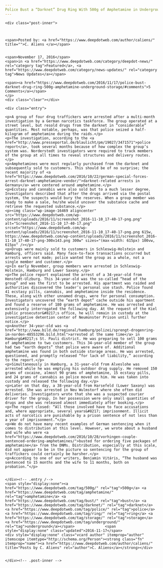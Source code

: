 ```yaml
---
Police Bust a “Darknet” Drug Ring With 500g of Amphetamine in Underground Storage
---
```

<article class="post-listing post-16468 post type-post status-publish format-standard has-post-thumbnail hentry  tag-500g tag-amphetamine tag-bust tag-darknet tag-drug tag-police tag-ring tag-storage tag-underground">
    
    <div class="post-inner">
    
    
        
    <span>Posted by: <a href="https://www.deepdotweb.com/author/caliens/" title="">C. Aliens </a></span>
    
    
    <span>November 17, 2016</span>
    <span>in <a href="https://www.deepdotweb.com/category/deepdot-news/" rel="category tag">Featured</a>, <a href="https://www.deepdotweb.com/category/news-updates/" rel="category tag">News Updates</a></span>
    
    <span><a href="https://www.deepdotweb.com/2016/11/17/police-bust-darknet-drug-ring-500g-amphetamine-underground-storage/#comments">5 Comments</a></span>
    </p>
    <div class="clear"></div>
    
    <div class="entry">
    
    <p>A group of four drug traffickers were arrested after a multi-month investigation by a German narcotics taskforce. The group operated at a street level, but resold drugs from the darknet in “considerable” quantities. Most notable, perhaps, was that police seized a half-kilogram of amphetamine during the raids.</p>
    <p>The investigation, according to the <a href="http://www.presseportal.de/blaulicht/pm/19027/3471571">police report</a>, took several months because of how complex the group’s system was. Norderstedt investigators were required to track members of the group at all times to reveal structures and delivery routes.</p>
    <p>Amphetamines were most regularly purchased from the darknet and subsequently sold to customers. This should be of no surprise; the recent majority of <a href="https://www.deepdotweb.com/2016/10/22/german-special-forces-arrest-darknet-amphetamine-vendor/">darknet-related arrests in Germany</a> were centered around amphetamine.</p>
    <p>Ecstasy and cannabis were also sold but to a much lesser degree. Investigators described that after the drugs arrived via the postal system, the suspects would bury the reserves. When a group member was ready to make a sale, he/she would uncover the substance cache and retrieve the requested substance.</p>
    <p><img class="wp-image-16469 aligncenter" src="https://www.deepdotweb.com/wp-content/uploads/2016/11/screenshot_2016-11-10_17-40-17-png.png" alt="Screenshot_2016-11-10_17-40-17.png" srcset="https://www.deepdotweb.com/wp-content/uploads/2016/11/screenshot_2016-11-10_17-40-17-png.png 615w, https://www.deepdotweb.com/wp-content/uploads/2016/11/screenshot_2016-11-10_17-40-17-png-300x143.png 300w" sizes="(max-width: 615px) 100vw, 615px" /></p>
    <p>Drugs were mainly sold to customers in Schleswig-Holstein and Hamburg, officers said. Many face-to-face transactions occurred but arrests were not made; police wanted the group as a whole, not a single member and customer.</p>
    <p>In early November, group members were arrested in Schleswig-Holstein, Hamburg and Lower Saxony.</p>
    <p>The police report explained the arrest of a 34-year-old from Henstedt-Ulzburg. This 34-year-old was the so-called “head of the group” and was the first to be arrested. His apartment was raided and authorities discovered the leader’s personal use stash. Police found 41 ecstasy pills, cannabis, and amphetamine inside the residence. These, along with other unnamed drugs, were for personal consumption. Investigators uncovered the “earth depot” cache outside his apartment and found a reserve of 180 grams of amphetamine. He was arrested and extensively interrogated the following day. At the request of the Kiel public prosecutor&#8217;s office, he will remain in custody at the investigative detention center of Neumünster Prison until further notice.</p>
    <p>Another 34-year-old was <a href="http://www.bild.de/regional/hamburg/polizei/sprengt-drogenring-im-norden-48553296.bild.html">arrested at the same time</a> in Hamburg&#8217;s St. Pauli district. He was preparing to sell 100 grams of amphetamine to two customers. This 34-year-old member of the group had two “earth depots” that police were aware of. Additional amphetamine was found in both outside storage areas. He was arrested, questioned, and promptly released “for lack of liability,” according to the report.</p>
    <p>Simultaneously in Hamburg, a 31-year-old from Alveslohe was arrested while he was emptying his outdoor drug supply. He removed 150 grams of cocaine, almost 90 grams of amphetamine, 15 ecstasy pills, and 24 grams of cannabis as police moved on him. He was taken into custody and released the following day.</p>
    <p>Later on that day, a 38-year-old from Harsefeld (Lower Saxony) was arrested. She was arrested in Neu Wulmstorf where she often did deliveries. Investigators wrote that she was a suspected courier driver for the group. In her possession were only small quantities of drugs and she was released almost immediately after booking.</p>
    <p>The report closed: “All those involved have to face accusations and, where appropriate, several years&#8217; imprisonment. Illicit acts of narcotics are punishable by a prison sentence of not less than a year of imprisonment.”</p>
    <p>We do not have many recent examples of German sentencing when it comes to distribution at this level. However, we wrote about a husband and wife who were <a href="https://www.deepdotweb.com/2016/10/28/vorhingen-couple-sentenced-ordering-amphetamines/">busted for ordering five packages of amphetamine</a> from the DNMs. Distribution, especially at this scale, did not appear to be in the picture so sentencing for the group of traffickers could certainly be harsher.</p>
    <p>According to one of our writers, Benjamin Vitáris, “The husband was sentenced to 15 months and the wife to 11 months, both on probation.”</p>
    
    
    </div><!-- .entry /-->
    <span style="display:none"><a href="https://www.deepdotweb.com/tag/500g/" rel="tag">500g</a> <a href="https://www.deepdotweb.com/tag/amphetamine/" rel="tag">amphetamine</a> <a href="https://www.deepdotweb.com/tag/bust/" rel="tag">bust</a> <a href="https://www.deepdotweb.com/tag/darknet/" rel="tag">darknet</a>  <a href="https://www.deepdotweb.com/tag/police/" rel="tag">police</a> <a href="https://www.deepdotweb.com/tag/ring/" rel="tag">ring</a> <a href="https://www.deepdotweb.com/tag/storage/" rel="tag">storage</a> <a href="https://www.deepdotweb.com/tag/underground/" rel="tag">underground</a></span>				<span style="display:none" class="updated">2016-11-17</span>
    <div style="display:none" class="vcard author" itemprop="author" itemscope itemtype="http://schema.org/Person"><strong class="fn" itemprop="name"><a href="https://www.deepdotweb.com/author/caliens/" title="Posts by C. Aliens" rel="author">C. Aliens</a></strong></div>
    
    
    </div><!-- .post-inner -->
</article><!-- .post-listing -->

